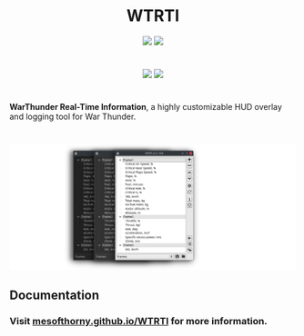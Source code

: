<h1 align="center">WTRTI</h1>

<p align="center">
<a href="https://github.com/MeSoftHorny/WTRTI/releases" alt="Downloads">
        <img src="https://img.shields.io/github/downloads/MeSoftHorny/WTRTI/total?style=for-the-badge&color=228B22" /></a>

<a href="https://github.com/MeSoftHorny/WTRTI/releases/latest" alt="Latest release">
        <img src="https://img.shields.io/github/v/release/MeSoftHorny/WTRTI?style=for-the-badge" /></a>
</p>

<h1 align="center"></h1>
<p align="center">
<a href="https://discord.gg/XAEYmRM5NG" alt="Discord">
        <img src="https://img.shields.io/discord/1125375463880138802?logo=discord&label=Discord&style=for-the-badge&color=483D8B" /></a>
<a href="https://www.patreon.com/wtrti" alt="Support">
        <img src="https://img.shields.io/badge/Patreon-Support_-red?style=for-the-badge&logo=patreon" /></a>
</p>
<h1 align="center"></h1>

**WarThunder Real-Time Information**, a highly customizable HUD overlay and logging tool for War Thunder.    

<h1 align="center"></h1>

![alt text](images/wtrti_themes.png)

## Documentation
### Visit [mesofthorny.github.io/WTRTI](https://mesofthorny.github.io/WTRTI/) for more information.
